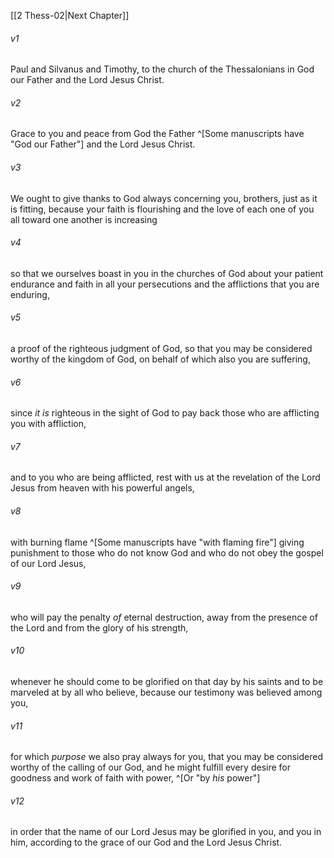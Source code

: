 ﻿---
aliases:
  - 2 Thessalonians 1
---

[[2 Thess-02|Next Chapter]]

###### v1
Paul and Silvanus and Timothy, to the church of the Thessalonians in God our Father and the Lord Jesus Christ.

###### v2
Grace to you and peace from God the Father ^[Some manuscripts have "God our Father"] and the Lord Jesus Christ.

###### v3
We ought to give thanks to God always concerning you, brothers, just as it is fitting, because your faith is flourishing and the love of each one of you all toward one another is increasing

###### v4
so that we ourselves boast in you in the churches of God about your patient endurance and faith in all your persecutions and the afflictions that you are enduring,

###### v5
a proof of the righteous judgment of God, so that you may be considered worthy of the kingdom of God, on behalf of which also you are suffering,

###### v6
since _it is_ righteous in the sight of God to pay back those who are afflicting you with affliction,

###### v7
and to you who are being afflicted, rest with us at the revelation of the Lord Jesus from heaven with his powerful angels,

###### v8
with burning flame ^[Some manuscripts have "with flaming fire"] giving punishment to those who do not know God and who do not obey the gospel of our Lord Jesus,

###### v9
who will pay the penalty _of_ eternal destruction, away from the presence of the Lord and from the glory of his strength,

###### v10
whenever he should come to be glorified on that day by his saints and to be marveled at by all who believe, because our testimony was believed among you,

###### v11
for which _purpose_ we also pray always for you, that you may be considered worthy of the calling of our God, and he might fulfill every desire for goodness and work of faith with power, ^[Or "by _his_ power"]

###### v12
in order that the name of our Lord Jesus may be glorified in you, and you in him, according to the grace of our God and the Lord Jesus Christ.